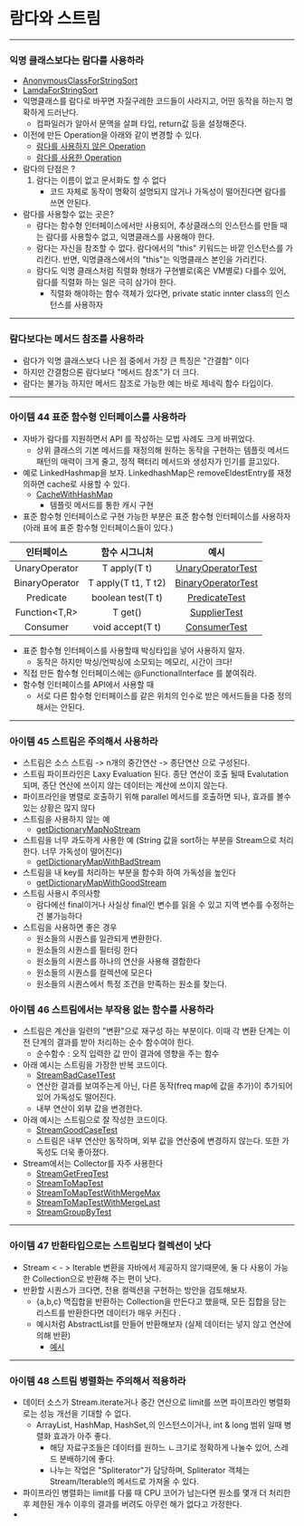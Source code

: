 # 람다와 스트림

---

### 익명 클래스보다는 람다를 사용하라
- [AnonymousClassForStringSort](https://github.com/jhsong2580/Reading/blob/master/effectivejava/src/test/java/ch07/Example.java)
- [LamdaForStringSort](https://github.com/jhsong2580/Reading/blob/master/effectivejava/src/test/java/ch07/Example.java)
- 익명클래스를 람다로 바꾸면 자질구레한 코드들이 사라지고, 어떤 동작을 하는지 명확하게 드러난다. 
  - 컴파일러가 알아서 문맥을 살펴 타입, return값 등을 설정해준다. 
- 이전에 만든 Operation을 아래와 같이 변경할 수 있다. 
  - [람다를 사용하지 않은 Operation](https://github.com/jhsong2580/Reading/blob/master/effectivejava/src/main/java/domain/ch06/item38/BasicOperation.java)
  - [람다를 사용한 Operation](https://github.com/jhsong2580/Reading/blob/master/effectivejava/src/main/java/domain/ch07/item42/BasicOperationWithLamda.java)
- 람다의 단점은 ?
  1. 람다는 이름이 없고 문서화도 할 수 없다
     - 코드 자체로 동작이 명확히 설명되지 않거나 가독성이 떨어진다면 람다를 쓰면 안된다. 
- 람다를 사용할수 없는 곳은?
  - 람다는 함수형 인터페이스에서만 사용되어, 추상클래스의 인스턴스를 만들 때는 람다를 사용할수 없고, 익명클래스를 사용해야 한다. 
  - 람다는 자신을 참조할 수 없다. 람다에서의 "this" 키워드는 바깥 인스턴스를 가리킨다. 반면, 익명클래스에서의 "this"는 익명클래스 본인을 가리킨다. 
  - 람다도 익명 클래스처럼 직렬화 형태가 구현별로(혹은 VM별로) 다를수 있어, 람다를 직렬화 하는 일은 극히 삼가야 한다. 
    - 직렬화 해야하는 함수 객체가 있다면, private static innter class의 인스턴스를 사용하자 

---
### 람다보다는 메서드 참조를 사용하라
- 람다가 익명 클래스보다 나은 점 중에서 가장 큰 특징은 "간결함" 이다
- 하지만 간결함으론 람다보다 "메서드 참조"가 더 크다.
- 람다는 불가능 하지만 메서드 참조로 가능한 예는 바로 제네릭 함수 타입이다. 
---
### 아이템 44 표준 함수형 인터페이스를 사용하라 
- 자바가 람다를 지원하면서 API 를 작성하는 모법 사례도 크게 바뀌었다. 
  - 상위 클래스의 기본 메서드를 재정의해 원하는 동작을 구현하는 템플릿 메서드 패턴의 매력이 크게 줄고, 정적 팩터리 메서드와 생성자가 인기를 끌고있다. 
- 예로 LinkedHashmap을 보자. LinkedhashMap은 removeEldestEntry를 재정의하면 cache로 사용할 수 있다. 
  - [CacheWithHashMap](https://github.com/jhsong2580/Reading/blob/master/effectivejava/src/test/java/ch07/Example.java)
    - 템플릿 메서드를 통한 캐시 구현 
- 표준 함수형 인터페이스로 구현 가능한 부분은 표준 함수형 인터페이스를 사용하자 (아래 표에 표준 함수형 인터페이스들이 있다.)

|       인터페이스       |       함수 시그니처       |                           예시                           |
|:-----------------:|:-------------------:|:------------------------------------------------------:|
| UnaryOperator<T>  |    T apply(T t)     | [UnaryOperatorTest](https://github.com/jhsong2580/Reading/blob/master/effectivejava/src/test/java/ch07/Example.java) |
| BinaryOperator<T> | T apply(T t1, T t2) |[BinaryOperatorTest](https://github.com/jhsong2580/Reading/blob/master/effectivejava/src/test/java/ch07/Example.java)                                                        |
|   Predicate<T>    |  boolean test(T t)  |[PredicateTest](https://github.com/jhsong2580/Reading/blob/master/effectivejava/src/test/java/ch07/Example.java)                                                        |
|   Function<T,R>   |       T get()       |[SupplierTest](https://github.com/jhsong2580/Reading/blob/master/effectivejava/src/test/java/ch07/Example.java)                                                        |
|    Consumer<T>    |  void accept(T t)   |[ConsumerTest](https://github.com/jhsong2580/Reading/blob/master/effectivejava/src/test/java/ch07/Example.java)                                                        |

- 표준 함수형 인터페이스를 사용할때 박싱타입을 넣어 사용하지 말자. 
  - 동작은 하지만 박싱/언박싱에 소모되는 메모리, 시간이 크다! 
- 직접 만든 함수형 인터페이스에는 @FunctionalInterface 를 붙여줘라. 
- 함수형 인터페이스를 API에서 사용할 때 
  - 서로 다른 함수형 인터페이스를 같은 위치의 인수로 받은 메서드들을 다중 정의해서는 안된다. 

---
### 아이템 45 스트림은 주의해서 사용하라 
- 스트림은 소스 스트림 -> n개의 중간연산 -> 종단연산 으로 구성된다. 
- 스트림 파이프라인은 Laxy Evaluation 된다. 종단 연산이 호출 될때 Evalutation되며, 종단 연산에 쓰이지 않는 데이터는 계산에 쓰이지 않는다. 
- 파이프라인을 병렬로 호출하기 위해 parallel 메서드를 호출하면 되나, 효과를 볼수있는 상황은 많지 않다 
- 스트림을 사용하지 않는 예 
  - [getDictionaryMapNoStream](https://github.com/jhsong2580/Reading/blob/master/effectivejava/src/main/java/domain/ch07/Item45/Anagrams.java)
- 스트림을 너무 과도하게 사용한 예 (String 값을 sort하는 부분을 Stream으로 처리한다. 너무 가독성이 떨어진다)
  - [getDictionaryMapWithBadStream](https://github.com/jhsong2580/Reading/blob/master/effectivejava/src/main/java/domain/ch07/Item45/Anagrams.java)
- 스트림을 내 key를 처리하는 부분을 함수화 하여 가독성을 높인다 
  - [getDictionaryMapWithGoodStream](https://github.com/jhsong2580/Reading/blob/master/effectivejava/src/main/java/domain/ch07/Item45/Anagrams.java)
- 스트림 사용시 주의사항 
  - 람다에선 final이거나 사실상 final인 변수를 읽을 수 있고 지역 변수를 수정하는건 불가능하다 
- 스트림을 사용하면 좋은 경우 
  - 원소들의 시퀀스를 일관되게 변환한다. 
  - 원소들의 시퀀스를 필터링 한다 
  - 원소들의 시퀀스를 하나의 연산을 사용해 결합한다 
  - 원소들의 시퀀스를 컬렉션에 모은다 
  - 원소들의 시퀀스에서 특정 조건을 만족하는 원소를 찾는다.

### 아이템 46 스트림에서는 부작용 없는 함수를 사용하라 
- 스트림은 계산을 일련의 "변환"으로 재구성 하는 부분이다. 이때 각 변환 단계는 이전 단계의 결과를 받아 처리하는 순수 함수여야 한다. 
  - 순수함수 : 오직 입력한 값 만이 결과에 영향을 주는 함수
- 아래 예시는 스트림을 가장한 반복 코드이다. 
  - [StreamBadCase1Test](https://github.com/jhsong2580/Reading/blob/master/effectivejava/src/test/java/ch07/Example.java)
  - 연산한 결과를 보여주는게 아닌, 다른 동작(freq map에 값을 추가)이 추가되어 있어 가독성도 떨어진다. 
  - 내부 연산이 외부 값을 변경한다. 
- 아래 예시는 스트림으로 잘 작성한 코드이다.
  - [StreamGoodCaseTest](https://github.com/jhsong2580/Reading/blob/master/effectivejava/src/test/java/ch07/Example.java)
  - 스트림은 내부 연산만 동작하며, 외부 값을 연산중에 변경하지 않는다. 또한 가독성도 더욱 좋아졌다. 
- Stream에서는 Collector를 자주 사용한다 
  - [StreamGetFreqTest](https://github.com/jhsong2580/Reading/blob/master/effectivejava/src/test/java/ch07/Example.java)
  - [StreamToMapTest](https://github.com/jhsong2580/Reading/blob/master/effectivejava/src/test/java/ch07/Example.java)
  - [StreamToMapTestWithMergeMax](https://github.com/jhsong2580/Reading/blob/master/effectivejava/src/test/java/ch07/Example.java)
  - [StreamToMapTestWithMergeLast](https://github.com/jhsong2580/Reading/blob/master/effectivejava/src/test/java/ch07/Example.java)
  - [StreamGroupByTest](https://github.com/jhsong2580/Reading/blob/master/effectivejava/src/test/java/ch07/Example.java)

---
### 아이템 47 반환타입으로는 스트림보다 컬렉션이 낫다
- Stream < - > Iterable 변환을 자바에서 제공하지 않기때문에, 둘 다 사용이 가능한 Collection으로 반환해 주는 편이 낫다. 
- 반환할 시퀀스가 크다면, 전용 컬렉션을 구현하는 방안을 검토해보자. 
  - {a,b,c} 멱집합을 반환하는 Collection을 만든다고 했을때, 모든 집합을 담는 리스트를 반환한다면 데이터가 매우 커진다 .
  - 예시처럼 AbstractList를 만들어 반환해보자 (실제 데이터는 넣지 않고 연산에 의해 반환)
    - [예시](https://github.com/jhsong2580/Reading/blob/master/effectivejava/src/main/java/domain/ch07/item47/PowerSet.java)

---
### 아이템 48 스트림 병렬화는 주의해서 적용하라
- 데이터 소스가 Stream.iterate거나 중간 연산으로 limit를 쓰면 파이프라인 병렬화로는 성능 개선을 기대할 수 없다. 
  - ArrayList, HashMap, HashSet,의 인스턴스이거나, int & long 범위 일때 병렬화 효과가 아주 좋다.
    - 해당 자료구조들은 데이터를 원하느 ㄴ크기로 정확하게 나눌수 있어, 스레드 분배하기에 좋다. 
    - 나누는 작업은 "Spliterator"가 담당하며, Spliterator 객체는 Stream/Iterable의 메서드로 가져올 수 있다.
- 파이프라인 병렬화는 limit를 다룰 때 CPU 코어가 남는다면 원소를 몇개 더 처리한 후 제한된 개수 이후의 결과를 버려도 아무런 해가 없다고 가정한다.
- 